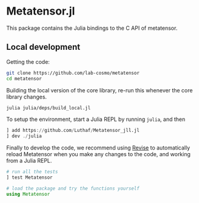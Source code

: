 # Metatensor.jl

This package contains the Julia bindings to the C API of metatensor.


## Local development

Getting the code:

```bash
git clone https://github.com/lab-cosmo/metatensor
cd metatensor
```

Building the local version of the core library, re-run this whenever the core
library changes.

```bash
julia julia/deps/build_local.jl
```

To setup the environment, start a Julia REPL by running `julia`, and then

```julia
] add https://github.com/Luthaf/Metatensor_jll.jl
] dev ./julia
```

Finally to develop the code, we recommend using
[Revise](https://timholy.github.io/Revise.jl/) to automatically reload
Metatensor when you make any changes to the code, and working from a Julia REPL.

```julia
# run all the tests
] test Metatensor

# load the package and try the functions yourself
using Metatensor
```

